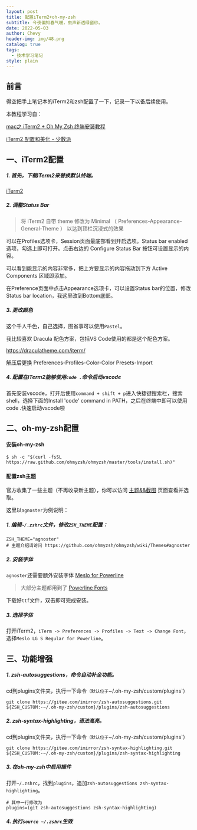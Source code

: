 ```yaml
---
layout: post
title: 配置iTerm2+oh-my-zsh
subtitle: 今夜偏知春气暖，虫声新透绿窗纱。
date: 2022-05-03
author: Chevy
header-img: img/48.png
catalog: true
tags:
  - 技术学习笔记
style: plain
---
```


## 前言

得空把手上笔记本的iTerm2和zsh配置了一下，记录一下以备后续使用。

本教程学习自：

 [mac之 iTerm2 + Oh My Zsh 终端安装教程](https://segmentfault.com/a/1190000039834490)

[iTerm2 配置和美化 - 少数派](https://sspai.com/post/63241)

## 一、iTerm2配置

##### 1. 首先，下载iTerm2来替换默认终端。

[iTerm2](https://iterm2.com/)

##### 2. 调整Status Bar

> 将 iTerm2 自带 theme 修改为 Minimal （ Preferences-Appearance-General-Theme ） 以达到顶栏沉浸式的效果

可以在Profiles选项卡，Session页面最底部看到开启选项。Status bar enabled 选项，勾选上即可打开。点击右边的 Configure Status Bar 按钮可设置显示的内容。

可以看到能显示的内容非常多，把上方要显示的内容拖动到下方 Active Components 区域即添加。

在Preference页面中点击Appearance选项卡，可以设置Status bar的位置，修改 Status bar location，我这里改到Bottom底部。

##### 3. 更改颜色

这个千人千色，自己选择，图省事可以使用`Pastel`。

我比较喜欢 Dracula 配色方案，包括VS Code使用的都是这个配色方案。

https://draculatheme.com/iterm/

解压后更换 Preferences-Profiles-Color-Color Presets-Import

##### 4. 配置在iTerm2能够使用`code .`命令启动vscode

首先安装vscode，打开后使用`command + shift + p`进入快捷键搜索栏，搜索shell，选择下面的Install 'code' command in PATH，之后在终端中即可以使用code .快速启动vscode啦

## 二、oh-my-zsh配置

#### 安装oh-my-zsh

```shell
$ sh -c "$(curl -fsSL https://raw.github.com/ohmyzsh/ohmyzsh/master/tools/install.sh)"
```

#### 配置zsh主题

官方收集了一些主题（不再收录新主题），你可以访问 [主题&&截图](https://link.segmentfault.com/?enc=aDW7xc41dkkS79ruBVrMGw%3D%3D.3YV5GoIDAAZ%2BskOnXORZegKkcY6KZO0UB8HNU7TNE0VTfYLLIJwJJ359Ub5r5Yd5) 页面查看并选取。

这里以`agnoster`为例说明：

##### 1. 编辑`~/.zshrc`文件，修改`ZSH_THEME`配置：

```shell
ZSH_THEME="agnoster"
# 主题介绍请访问 https://github.com/ohmyzsh/ohmyzsh/wiki/Themes#agnoster
```

##### 2. 安装字体

`agnoster`还需要额外安装字体 [Meslo for Powerline](https://link.segmentfault.com/?enc=p3GGdzD5QiU2oD9xph3idg%3D%3D.3jLGEWKkhme9u8aCe6J8TS3uAzAgO6ilqAGGlARLiuSimyuQFbzzDPS5PG3n%2BUfo%2FUdwRENiRy11ZEZT1Zeg1tKvtgEYacQQRq2vYl1SQmbxGnT5Q%2BdZ77G25LSxdjqq4LitncGBjkvcB594ugel8A%3D%3D)

> 大部分主题都用到了 [Powerline Fonts](https://link.segmentfault.com/?enc=TGAWWFk%2BzfFPV7VhaE84Ug%3D%3D.uD%2B7fP3%2FQaTygbMIBPFIFzIMPaRFuGqpCjK4FCrutVwHAsKenZy9taoBbbjVK9NL)

下载好`ttf`文件，双击即可完成安装。

##### 3. 选择字体

打开iTerm2，`iTerm -> Preferences -> Profiles -> Text -> Change Font`，选择`Meslo LG S Regular for Powerline`。

## 三、功能增强

##### 1. zsh-autosuggestions，命令自动补全功能。

cd到plugins文件夹，执行一下命令`（默认位于`~/.oh-my-zsh/custom/plugins`）

```shell
git clone https://gitee.com/imirror/zsh-autosuggestions.git ${ZSH_CUSTOM:-~/.oh-my-zsh/custom}/plugins/zsh-autosuggestions
```

##### 2. zsh-syntax-highlighting，语法高亮。

cd到plugins文件夹，执行一下命令`（默认位于`~/.oh-my-zsh/custom/plugins`）

```shell
git clone https://gitee.com/imirror/zsh-syntax-highlighting.git ${ZSH_CUSTOM:-~/.oh-my-zsh/custom}/plugins/zsh-syntax-highlighting
```

##### 3. 在oh-my-zsh中启用插件

打开`~/.zshrc`，找到`plugins`，追加`zsh-autosuggestions zsh-syntax-highlighting`。

```shell
# 其中一行修改为
plugins=(git zsh-autosuggestions zsh-syntax-highlighting)
```

##### 4. 执行`source ~/.zshrc`生效
